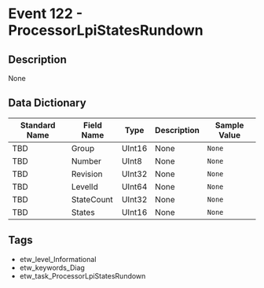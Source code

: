 # Event 122 - ProcessorLpiStatesRundown

## Description
None

## Data Dictionary
|Standard Name|Field Name|Type|Description|Sample Value|
|---|---|---|---|---|
|TBD|Group|UInt16|None|`None`|
|TBD|Number|UInt8|None|`None`|
|TBD|Revision|UInt32|None|`None`|
|TBD|LevelId|UInt64|None|`None`|
|TBD|StateCount|UInt32|None|`None`|
|TBD|States|UInt16|None|`None`|

## Tags
* etw_level_Informational
* etw_keywords_Diag
* etw_task_ProcessorLpiStatesRundown